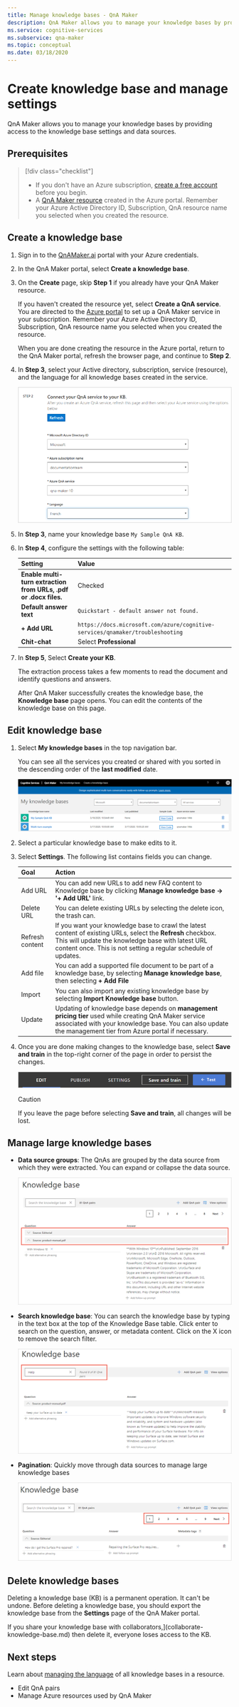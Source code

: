 ```yaml
---
title: Manage knowledge bases - QnA Maker
description: QnA Maker allows you to manage your knowledge bases by providing access to the knowledge base settings and content.
ms.service: cognitive-services
ms.subservice: qna-maker
ms.topic: conceptual
ms.date: 03/18/2020
---
```


# Create knowledge base and manage settings

QnA Maker allows you to manage your knowledge bases by providing access to the knowledge base settings and data sources.

## Prerequisites

> [!div class="checklist"]
> * If you don't have an Azure subscription, [create a free account](https://azure.microsoft.com/free/cognitive-services/) before you begin.
> * A [QnA Maker resource](https://ms.portal.azure.com/#create/Microsoft.CognitiveServicesQnAMaker) created in the Azure portal. Remember your Azure Active Directory ID, Subscription, QnA resource name you selected when you created the resource.

## Create a knowledge base

1. Sign in to the [QnAMaker.ai](https://QnAMaker.ai) portal with your Azure credentials.

1. In the QnA Maker portal, select **Create a knowledge base**.

1. On the **Create** page, skip **Step 1** if you already have your QnA Maker resource.

    If you haven't created the resource yet, select **Create a QnA service**. You are directed to the [Azure portal](https://ms.portal.azure.com/#create/Microsoft.CognitiveServicesQnAMaker) to set up a QnA Maker service in your subscription. Remember your Azure Active Directory ID, Subscription, QnA resource name you selected when you created the resource.

    When you are done creating the resource in the Azure portal, return to the QnA Maker portal, refresh the browser page, and continue to **Step 2**.

1. In **Step 3**, select your Active directory, subscription, service (resource), and the language for all knowledge bases created in the service.

   ![Screenshot of selecting a QnA Maker service knowledge base](../media/qnamaker-quickstart-kb/qnaservice-selection.png)

1. In **Step 3**, name your knowledge base `My Sample QnA KB`.

1. In **Step 4**, configure the settings with the following table:

    |Setting|Value|
    |--|--|
    |**Enable multi-turn extraction from URLs, .pdf or .docx files.**|Checked|
    |**Default answer text**| `Quickstart - default answer not found.`|
    |**+ Add URL**|`https://docs.microsoft.com/azure/cognitive-services/qnamaker/troubleshooting`|
    |**Chit-chat**|Select **Professional**|

1. In **Step 5**, Select **Create your KB**.

    The extraction process takes a few moments to read the document and identify questions and answers.

    After QnA Maker successfully creates the knowledge base, the **Knowledge base** page opens. You can edit the contents of the knowledge base on this page.

## Edit knowledge base

1.  Select **My knowledge bases** in the top navigation bar.

       You can see all the services you created or shared with you sorted in the descending order of the **last modified** date.

       ![My Knowledge Bases](../media/qnamaker-how-to-edit-kb/my-kbs.png)

1. Select a particular knowledge base to make edits to it.

1.  Select **Settings**. The following list contains fields you can change.

       |Goal|Action|
       |--|--|
       |Add URL|You can add new URLs to add new FAQ content to Knowledge base by clicking **Manage knowledge base -> '+ Add URL'** link.|
       |Delete URL|You can delete existing URLs by selecting the delete icon, the trash can.|
       |Refresh content|If you want your knowledge base to crawl the latest content of existing URLs, select the **Refresh** checkbox. This will update the knowledge base with latest URL content once. This is not setting a regular schedule of updates.|
       |Add file|You can add a supported file document to be part of a knowledge base, by selecting **Manage knowledge base**, then selecting **+ Add File**|
    |Import|You can also import any existing knowledge base by selecting **Import Knowledge base** button. |
    |Update|Updating of knowledge base depends on **management pricing tier** used while creating QnA Maker service associated with your knowledge base. You can also update the management tier from Azure portal if necessary.

  1. Once you are done making changes to the knowledge base, select **Save and train** in the top-right corner of the page in order to persist the changes.

       ![Save and Train](../media/qnamaker-how-to-edit-kb/save-and-train.png)

       >[!CAUTION]
       >If you leave the page before selecting **Save and train**, all changes will be lost.



## Manage large knowledge bases

* **Data source groups**: The QnAs are grouped by the data source from which they were extracted. You can expand or collapse the data source.

    ![Use the QnA Maker data source bar to collapse and expand data source questions and answers](../media/qnamaker-how-to-edit-kb/data-source-grouping.png)

* **Search knowledge base**: You can search the knowledge base by typing in the text box at the top of the Knowledge Base table. Click enter to search on the question, answer, or metadata content. Click on the X icon to remove the search filter.

    ![Use the QnA Maker search box above the questions and answers to reduce the view to only filter-matching items](../media/qnamaker-how-to-edit-kb/search-paginate-group.png)

* **Pagination**: Quickly move through data sources to manage large knowledge bases

    ![Use the QnA Maker pagination features above the questions and answers to move through pages of questions and answers](../media/qnamaker-how-to-edit-kb/pagination.png)

## Delete knowledge bases

Deleting a knowledge base (KB) is a permanent operation. It can't be undone. Before deleting a knowledge base, you should export the knowledge base from the **Settings** page of the QnA Maker portal.

If you share your knowledge base with collaborators,](collaborate-knowledge-base.md) then delete it, everyone loses access to the KB.

## Next steps

Learn about [managing the language](language-knowledge-base.md) of all knowledge bases in a resource.

* Edit QnA pairs
* Manage Azure resources used by QnA Maker